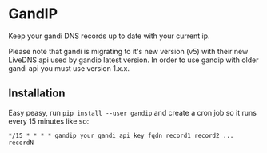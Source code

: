 # GandIP

Keep your gandi DNS records up to date with your current ip.

Please note that gandi is migrating to it's new version (v5) with their new
LiveDNS api used by gandip latest version. In order to use gandip with older
gandi api you must use version 1.x.x.

## Installation

Easy peasy, run `pip install --user gandip` and create a cron job so it runs every 15 minutes like so:

```
*/15 * * * * gandip your_gandi_api_key fqdn record1 record2 ... recordN
```
